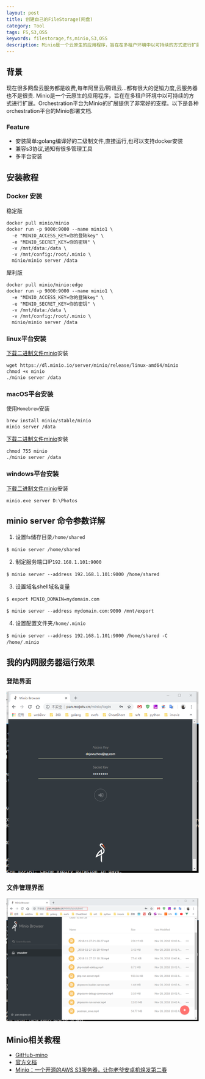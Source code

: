 ```yaml
---
layout: post
title: 创建自己的FileStorage(网盘)
category: Tool
tags: FS,S3,OSS
keywords: filestorage,fs,minio,S3,OSS
description: Minio是一个云原生的应用程序，旨在在多租户环境中以可持续的方式进行扩展。Orchestration平台为Minio的扩展提供了非常好的支撑。以下是各种orchestration平台的Minio部署文档.
---
```


## 背景
现在很多网盘云服务都是收费,每年阿里云/腾讯云...都有很大的促销力度,云服务器也不是很贵.
Minio是一个云原生的应用程序，旨在在多租户环境中以可持续的方式进行扩展。Orchestration平台为Minio的扩展提供了非常好的支撑。以下是各种orchestration平台的Minio部署文档.
### Feature
- 安装简单:golang编译好的二级制文件,直接运行,也可以支持docker安装
- 兼容s3协议,通知有很多管理工具
- 多平台安装

## 安装教程
### Docker 安装
稳定版
```shell
docker pull minio/minio
docker run -p 9000:9000 --name minio1 \
  -e "MINIO_ACCESS_KEY=你的登陆key" \
  -e "MINIO_SECRET_KEY=你的密钥" \
  -v /mnt/data:/data \
  -v /mnt/config:/root/.minio \
  minio/minio server /data
```
犀利版
```shell
docker pull minio/minio:edge
docker run -p 9000:9000 --name minio1 \
  -e "MINIO_ACCESS_KEY=你的登陆key" \
  -e "MINIO_SECRET_KEY=你的密钥" \
  -v /mnt/data:/data \
  -v /mnt/config:/root/.minio \
  minio/minio server /data
```

### linux平台安装
[下载二进制文件minio](https://dl.minio.io/server/minio/release/linux-amd64/minio)安装
```shell
wget https://dl.minio.io/server/minio/release/linux-amd64/minio
chmod +x minio
./minio server /data
```
### macOS平台安装
使用`Homebrew`安装
```shell
brew install minio/stable/minio
minio server /data
```
[下载二进制文件minio](https://dl.minio.io/server/minio/release/darwin-amd64/minio)安装
```shell
chmod 755 minio
./minio server /data
```
### windows平台安装
[下载二进制文件minio](https://dl.minio.io/server/minio/release/windows-amd64/minio.exe)安装
```shell
minio.exe server D:\Photos
```
## minio server 命令参数详解
1. 设置fs储存目录`/home/shared`

 `$ minio server /home/shared`

2. 制定服务端口IP`192.168.1.101:9000`

 `$ minio server --address 192.168.1.101:9000 /home/shared`

3. 设置域名shell域名变量

 `$ export MINIO_DOMAIN=mydomain.com`
 
 `$ minio server --address mydomain.com:9000 /mnt/export`
 
4. 设置配置文件夹`/home/.minio`

 `$ minio server --address 192.168.1.101:9000 /home/shared -C /home/.minio`

## 我的内网服务器运行效果
### 登陆界面
![minio_login_page](/assets/image/minio_login.png)
### 文件管理界面
![minio_hoem](/assets/image/minio_home.png)

## Minio相关教程
- [GitHub-mino]()
- [官方文档](https://docs.minio.io/cn/)
- [Minio：一个开源的AWS S3服务器，让你老爷安卓机焕发第二春](https://studygolang.com/articles/10272)